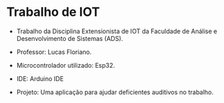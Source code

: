 # Trabalho de IOT

- Trabalho da Disciplina Extensionista de IOT da Faculdade de Análise e Desenvolvimento de Sistemas (ADS).
- Professor: Lucas Floriano.
- Microcontrolador utilizado: Esp32.

- IDE: Arduino IDE
- Projeto: Uma aplicação para ajudar deficientes auditivos no trabalho.
